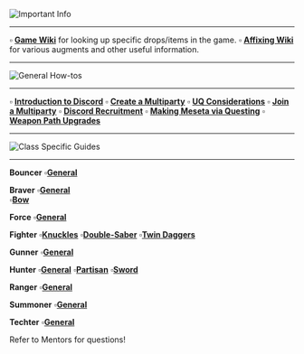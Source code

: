 ![Important Info](https://i.imgur.com/JJi8MZ1.png)

---

:white_small_square: **[Game Wiki](https://pso2na.arks-visiphone.com/wiki/Main_Page)**  for looking up specific drops/items in the game.
:white_small_square: **[Affixing Wiki](https://docs.google.com/document/d/11KZLdZlywBGVI95W2yOp_RDLr-9x9svdFvNUN2nLanM/edit#heading=h.6w75voe101uv)** for various augments and other useful information.

---

![General How-tos](https://i.imgur.com/qJwEt92.png)

---

:white_small_square: **[Introduction to Discord](https://streamable.com/8t7v6c)**
:white_small_square: **[Create a Multiparty](https://streamable.com/8656y6)**
:white_small_square: **[UQ Considerations](https://docs.google.com/document/d/1vIyh_0OuL8OG3m0DsjxBSjGIkRRETXIJgmRml6THXUc/edit?usp=sharing)**
:white_small_square: **[Join a Multiparty](https://streamable.com/m1c108)**
:white_small_square: **[Discord Recruitment](https://streamable.com/r3w58i)**
:white_small_square: **[Making Meseta via Questing](https://streamable.com/g8y1yn)**
:white_small_square: **[Weapon Path Upgrades](https://imgur.com/feaR497)**	

---

![Class Specific Guides](https://i.imgur.com/Q5qlJ1v.png)

---
**__Bouncer__**
:white_small_square:**[General](https://goo.gl/S184Bz)** 

**__Braver__**
:white_small_square:**[General](https://docs.google.com/document/d/1rM9GvtWBB0mG9Q1-9ZsDQlTN0RqIn7SzTDjxNjgy4ls)**  
:white_small_square:**[Bow](https://docs.google.com/document/d/1-eK8zIf8cAkaJSfwz46CDU8yZz0RvFzewFQeRtlTfAM)**

**__Force__**
:white_small_square:**[General](https://docs.google.com/document/d/1TMO8zro-8rhB61R73-rNlg_CC5BnqzEvKgVg6vg5oxM/preview?pru=AAABcsVPKvE*apzOfBBJJO-yuspqloVjtg#)**

**__Fighter__**
:white_small_square:**[Knuckles](https://docs.google.com/document/d/1I0GLPX8uH_EChZ_-FxRqIxkpsKJFPlZeczaxYK2hf-Y/edit)**
:white_small_square:**[Double-Saber](https://docs.google.com/document/d/1vfwSajJL5Tze6vTIyNa6jeTjLQ4IFNj24a-X9fCaur8/preview?pru=AAABcrauphE*xm79AKRshVcu8z5scWQBzg#)**
:white_small_square:**[Twin Daggers](https://docs.google.com/document/d/1ec-eWAHP-vhAPHZNkjb2S9Z-672XSQr8sohrIoH1d5w/edit#heading=h.c19afkq5gtv3)**

**__Gunner__**
:white_small_square:**[General](https://tinyurl.com/y8394coy)**

**__Hunter__**
:white_small_square:**[General](https://www.reddit.com/r/PSO2/comments/g1tcmm/hunterfighter_na_build_guide/)**
:white_small_square:**[Partisan](https://docs.google.com/document/d/1efuuduqS_g22LzTypSui8ArHwjcCyMpZ11xHLB2VFMk/edit)**
:white_small_square:**[Sword](https://docs.google.com/document/d/1eazJ_xHTLzFge9KHNIoCcfnTg5rUylIDdBwJg6SJm3g/edit)**

**__Ranger__**
:white_small_square:**[General](https://somethingaboutlagging.wordpress.com/)**

**__Summoner__**
:white_small_square:**[General](https://docs.google.com/spreadsheets/d/e/2PACX-1vQ11NGH9_PhTqgqanYWyHWoyOmuyawLxxOTLgcrDsMtqyn9PCo5oBL5bEGYr0icfOyMTqBQjzhPCRQi/pubhtml#)**

**__Techter__**
:white_small_square:**[General](https://docs.google.com/document/d/11N09BzAVCBpoOL9EIM5UxLZP4Ys7yO0XcdsecU0kTck/edit#)**

Refer to Mentors for questions!



